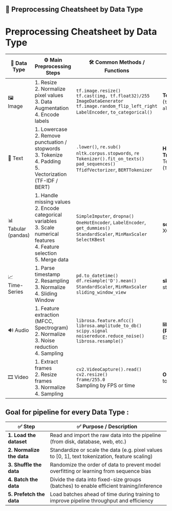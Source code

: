 ## 📘 Preprocessing Cheatsheet by Data Type

# Preprocessing Cheatsheet by Data Type

| 📂 Data Type | ⚙️ Main Preprocessing Steps | 🛠️ Common Methods / Functions | 🏗️ Frameworks | 🔍 Recognition Trick |
|--------------|-----------------------------|-------------------------------|---------------|-----------------------|
| 🖼️ Image | 1. Resize<br>2. Normalize pixel values<br>3. Data Augmentation<br>4. Encode labels | `tf.image.resize()`<br>`tf.cast(img, tf.float32)/255`<br>`ImageDataGenerator`<br>`tf.image.random_flip_left_right`<br>`LabelEncoder`, `to_categorical()` | **TensorFlow/Keras**, **PyTorch** (`torchvision`, `albumentations`), OpenCV | `.jpg`, `.png`, shape `(H, W, C)` |
| 📄 Text | 1. Lowercase<br>2. Remove punctuation / stopwords<br>3. Tokenize<br>4. Padding<br>5. Vectorization (TF-IDF / BERT) | `.lower()`, `re.sub()`<br>`nltk.corpus.stopwords`, `re`<br>`Tokenizer().fit_on_texts()`<br>`pad_sequences()`<br>`TfidfVectorizer`, `BERTTokenizer` | **Hugging Face Transformers**, spaCy, NLTK, TensorFlow/Keras (`TextVectorization`) | Files like `.txt`, `.csv` containing sentences or paragraphs |
| 📊 Tabular (pandas) | 1. Handle missing values<br>2. Encode categorical variables<br>3. Scale numerical features<br>4. Feature selection<br>5. Merge data | `SimpleImputer`, `dropna()`<br>`OneHotEncoder`, `LabelEncoder`, `get_dummies()`<br>`StandardScaler`, `MinMaxScaler`<br>`SelectKBest` | **scikit-learn**, pandas, XGBoost/LightGBM/CatBoost | CSV/XLS with multiple columns and data types |
| 📈 Time-Series | 1. Parse timestamp<br>2. Resampling<br>3. Normalize<br>4. Sliding Window | `pd.to_datetime()`<br>`df.resample('D').mean()`<br>`StandardScaler`, `MinMaxScaler`<br>`sliding_window_view` | **sktime**, **darts**, prophet, statsmodels, pandas | Has `"timestamp"` column, time-sequenced data |
| 🔊 Audio | 1. Feature extraction (MFCC, Spectrogram)<br>2. Normalize<br>3. Noise reduction<br>4. Sampling | `librosa.feature.mfcc()`<br>`librosa.amplitude_to_db()`<br>`scipy.signal`<br>`noisereduce.reduce_noise()`<br>`librosa.resample()` | **librosa**, **torchaudio (PyTorch)**, SpeechBrain, ESPnet, OpenAI Whisper | `.wav`, `.mp3` files or waveform arrays |
| 🎞️ Video | 1. Extract frames<br>2. Resize frames<br>3. Normalize<br>4. Sampling | `cv2.VideoCapture().read()`<br>`cv2.resize()`<br>`frame/255.0`<br>Sampling by FPS or time | **OpenCV**, **PyTorchVideo**, torchvision, decord, moviepy | `.mp4`, `.avi` files or image sequences |



## Goal for pipeline for every Data Type :

| ✅ **Step**                | ✅ **Purpose / Description**                                                                 |
|---------------------------|----------------------------------------------------------------------------------------------|
| **1. Load the dataset**   | Read and import the raw data into the pipeline (from disk, database, web, etc.)              |
| **2. Normalize the data** | Standardize or scale the data (e.g. pixel values to [0, 1], text tokenization, feature scaling) |
| **3. Shuffle the data**   | Randomize the order of data to prevent model overfitting or learning from sequence bias      |
| **4. Batch the data**     | Divide the data into fixed-size groups (batches) to enable efficient training/inference      |
| **5. Prefetch the data**  | Load batches ahead of time during training to improve pipeline throughput and efficiency     |


